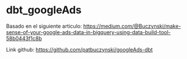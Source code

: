 # dbt_googleAds


Basado en el siguiente articulo: https://medium.com/@Buczynski/make-sense-of-your-google-ads-data-in-bigquery-using-data-build-tool-58b0443f1c8b

Link github: https://github.com/patbuczynski/googleAds-dbt

